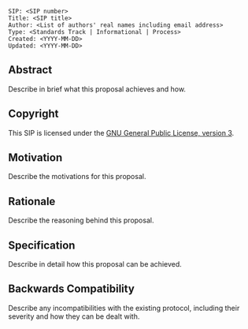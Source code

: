 ```
SIP: <SIP number>
Title: <SIP title>
Author: <List of authors' real names including email address>
Type: <Standards Track | Informational | Process>
Created: <YYYY-MM-DD>
Updated: <YYYY-MM-DD>
```

## Abstract

Describe in brief what this proposal achieves and how.

## Copyright

This SIP is licensed under the [GNU General Public License, version 3](http://www.gnu.org/licenses/gpl-3.0.html).

## Motivation

Describe the motivations for this proposal.

## Rationale

Describe the reasoning behind this proposal.

## Specification

Describe in detail how this proposal can be achieved.

## Backwards Compatibility

Describe any incompatibilities with the existing protocol, including their severity and how they can be dealt with.
